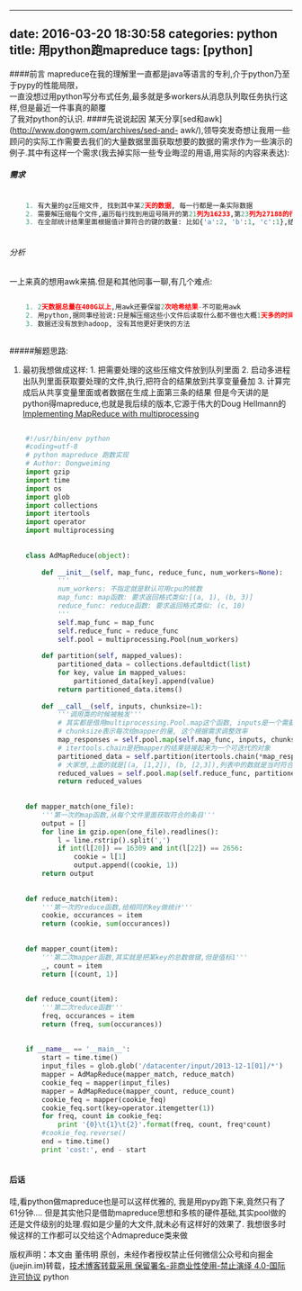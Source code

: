 
---
date: 2016-03-20 18:30:58
categories: python
title: 用python跑mapreduce
tags: [python]
---
####前言
mapreduce在我的理解里一直都是java等语言的专利,介于python乃至于pypy的性能局限，  
一直没想过用python写分布式任务,最多就是多workers从消息队列取任务执行这样,但是最近一件事真的颠覆  
了我对python的认识.
####先说说起因
某天分享[sed和awk](http://www.dongwm.com/archives/sed-and-
awk/),领导突发奇想让我用一些顾问的实际工作需要去我们的大量数据里面获取想要的数据的需求作为一些演示的例子.其中有这样一个需求(我去掉实际一些专业晦涩的用语,用实际的内容来表达):
##### 需求

``` python    
    
    1. 有大量的gz压缩文件, 找到其中某2天的数据, 每一行都是一条实际数据  
    2. 需要解压缩每个文件,遍历每行找到用逗号隔开的第21列为16233,第23列为27188的行. 以第2列为键计算符合的数量  
    3. 在全部统计结果里面根据值计算符合的键的数量: 比如{'a':2, 'b':1, 'c':1},结果就是{1:2, 2:1},也就是2次的有2个,1次的只有一个  
      
```
  
###### 分析
一上来真的想用awk来搞.但是和其他同事一聊,有几个难点:

``` python    
    
    1. 2天数据总量在400G以上,用awk还要保留2次哈希结果-不可能用awk  
    2. 用python,据同事经验说:只是解压缩这些小文件后读取什么都不做也大概1天多的时间,完全不能忍  
    3. 数据还没有放到hadoop, 没有其他更好更快的方法  
      
```
  
#####解题思路:
  1. 最初我想做成这样:
    1. 把需要处理的这些压缩文件放到队列里面
    2. 启动多进程出队列里面获取要处理的文件,执行,把符合的结果放到共享变量叠加
    3. 计算完成后从共享变量里面或者数据在生成上面第三条的结果
但是今天讲的是python得mapreduce,也就是我后续的版本,它源于伟大的Doug Hellmann的[Implementing MapReduce
with multiprocessing](http://pymotw.com/2/multiprocessing/mapreduce.html)
    
    


    
``` python    
    
    #!/usr/bin/env python  
    #coding=utf-8  
    # python mapreduce 跑数实现  
    # Author: Dongweiming  
    import gzip  
    import time  
    import os  
    import glob  
    import collections  
    import itertools  
    import operator  
    import multiprocessing  
      
      
    class AdMapReduce(object):  
      
        def __init__(self, map_func, reduce_func, num_workers=None):  
            '''  
            num_workers: 不指定就是默认可用cpu的核数  
            map_func: map函数: 要求返回格式类似:[(a, 1), (b, 3)]  
            reduce_func: reduce函数: 要求返回格式类似: (c, 10)  
            '''  
            self.map_func = map_func  
            self.reduce_func = reduce_func  
            self.pool = multiprocessing.Pool(num_workers)  
      
        def partition(self, mapped_values):  
            partitioned_data = collections.defaultdict(list)  
            for key, value in mapped_values:  
                partitioned_data[key].append(value)  
            return partitioned_data.items()  
      
        def __call__(self, inputs, chunksize=1):  
            '''调用类的时候被触发'''  
            # 其实都是借用multiprocessing.Pool.map这个函数, inputs是一个需要处理的列表,想想map函数  
            # chunksize表示每次给mapper的量, 这个根据需求调整效率  
            map_responses = self.pool.map(self.map_func, inputs, chunksize=chunksize)  
            # itertools.chain是把mapper的结果链接起来为一个可迭代的对象  
            partitioned_data = self.partition(itertools.chain(*map_responses))  
            # 大家想,上面的就是[(a, [1,2]), (b, [2,3]),列表中的数就是当时符合的次数,reduce就是吧列表符合项sum  
            reduced_values = self.pool.map(self.reduce_func, partitioned_data)  
            return reduced_values  
      
      
    def mapper_match(one_file):  
        '''第一次的map函数,从每个文件里面获取符合的条目'''  
        output = []  
        for line in gzip.open(one_file).readlines():  
            l = line.rstrip().split(',')  
            if int(l[20]) == 16309 and int(l[22]) == 2656:  
                cookie = l[1]  
                output.append((cookie, 1))  
        return output  
      
      
    def reduce_match(item):  
        '''第一次的reduce函数,给相同的key做统计'''  
        cookie, occurances = item  
        return (cookie, sum(occurances))  
      
      
    def mapper_count(item):  
        '''第二次mapper函数,其实就是把某key的总数做键,但是值标1'''  
        _, count = item  
        return [(count, 1)]  
      
      
    def reduce_count(item):  
        '''第二次reduce函数'''  
        freq, occurances = item  
        return (freq, sum(occurances))  
      
      
    if __name__ == '__main__':  
        start = time.time()  
        input_files = glob.glob('/datacenter/input/2013-12-1[01]/*')  
        mapper = AdMapReduce(mapper_match, reduce_match)  
        cookie_feq = mapper(input_files)  
        mapper = AdMapReduce(mapper_count, reduce_count)  
        cookie_feq = mapper(cookie_feq)  
        cookie_feq.sort(key=operator.itemgetter(1))  
        for freq, count in cookie_feq:  
            print '{0}\t{1}\t{2}'.format(freq, count, freq*count)  
        #cookie_feq.reverse()  
        end = time.time()  
        print 'cost:', end - start  
      
```
  
#### 后话
哇,看python做mapreduce也是可以这样优雅的, 我是用pypy跑下来,竟然只有了61分钟….
但是其实他只是借助mapreduce思想和多核的硬件基础,其实pool做的还是文件级别的处理.假如是少量的大文件,就未必有这样好的效果了.
我想很多时候这样的工作都可以交给这个Admapreduce类来做

版权声明：本文由 董伟明 原创，未经作者授权禁止任何微信公众号和向掘金(juejin.im)转载，[技术博客转载采用 保留署名-非商业性使用-禁止演绎 4.0-国际许可协议](https://creativecommons.org/licenses/by-nc-nd/4.0/deed.zh)
python
